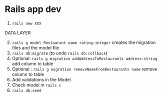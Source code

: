 # Rails app dev

1. `rails new XXX`

DATA LAYER 

2. `rails g model Restaurant name rating:integer` creates the migration files and the model file
3. `rails db:migrate` (to undo `rails db:rollback`)
4. Optional: `rails g migration addAddressToRestaurants address:string` add column to table
5. Optional : `rails g migration removeNameFromRestaurants name` remove column to table
6. Add validations in the Model
7. Check model in `rails c`
8. `rails db:seed` 

